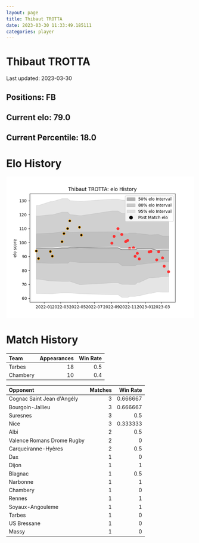 ```yaml
---  
layout: page  
title: Thibaut TROTTA  
date: 2023-03-30 11:33:49.185111  
categories: player  
---
```

# Thibaut TROTTA


Last updated: 2023-03-30
## Positions: FB

## Current elo: 79.0

## Current Percentile: 18.0

# Elo History


![elo history](history_ThibautTROTTA.png)
# Match History


| Team     |   Appearances |   Win Rate |
|:---------|--------------:|-----------:|
| Tarbes   |            18 |        0.5 |
| Chambery |            10 |        0.4 |

| Opponent                   |   Matches |   Win Rate |
|:---------------------------|----------:|-----------:|
| Cognac Saint Jean d'Angély |         3 |   0.666667 |
| Bourgoin-Jallieu           |         3 |   0.666667 |
| Suresnes                   |         3 |   0.5      |
| Nice                       |         3 |   0.333333 |
| Albi                       |         2 |   0.5      |
| Valence Romans Drome Rugby |         2 |   0        |
| Carqueiranne-Hyères        |         2 |   0.5      |
| Dax                        |         1 |   0        |
| Dijon                      |         1 |   1        |
| Blagnac                    |         1 |   0.5      |
| Narbonne                   |         1 |   1        |
| Chambery                   |         1 |   0        |
| Rennes                     |         1 |   1        |
| Soyaux-Angouleme           |         1 |   1        |
| Tarbes                     |         1 |   0        |
| US Bressane                |         1 |   0        |
| Massy                      |         1 |   0        |